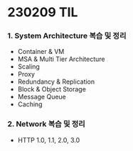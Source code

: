 # 230209 TIL
### 1. System Architecture 복습 및 정리
* Container & VM
* MSA & Multi Tier Architecture
* Scaling
* Proxy
* Redundancy & Replication
* Block & Object Storage
* Message Queue
* Caching
### 2. Network 복습 및 정리
* HTTP 1.0, 1.1, 2.0, 3.0